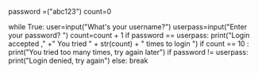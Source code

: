 password =("abc123")
count=0

while True:
  user=input("What's your username?")
  userpass=input("Enter your password? ")
  count=count + 1
  if password == userpass:
    print("Login accepted ," +" You tried " + str(count) + " times to login ")
  if count == 10 :
    print("You tried too many times, try again later")
  if password != userpass:
    print("Login denied, try again")
  else:
    break
